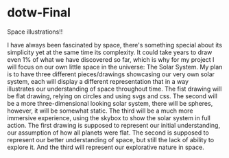 # dotw-Final
Space illustrations!!

I have always been fascinated by space, there's something special about its simplicity yet at the same time its complexity. It could take years to draw even 1% of what we have discovered so far, which is why for my project I will focus on our own little space in the universe: The Solar System. My plan is to have three different pieces/drawings showcasing our very own solar system, each will display a different representation that in a way illustrates our understanding of space throughout time. The fist drawing will be flat drawing, relying on circles and using svgs and css. The second will be a more three-dimensional looking solar system, there will be spheres, however, it will be somewhat static. The third will be a much more immersive experience, using the skybox to show the solar system in full action. The first drawing is supposed to represent our initial understanding, our assumption of how all planets were flat. The second is supposed to represent our better understanding of space, but still the lack of ability to explore it. And the third will represent our explorative nature in space.
